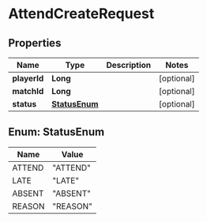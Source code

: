 

# AttendCreateRequest


## Properties

| Name | Type | Description | Notes |
|------------ | ------------- | ------------- | -------------|
|**playerId** | **Long** |  |  [optional] |
|**matchId** | **Long** |  |  [optional] |
|**status** | [**StatusEnum**](#StatusEnum) |  |  [optional] |



## Enum: StatusEnum

| Name | Value |
|---- | -----|
| ATTEND | &quot;ATTEND&quot; |
| LATE | &quot;LATE&quot; |
| ABSENT | &quot;ABSENT&quot; |
| REASON | &quot;REASON&quot; |



